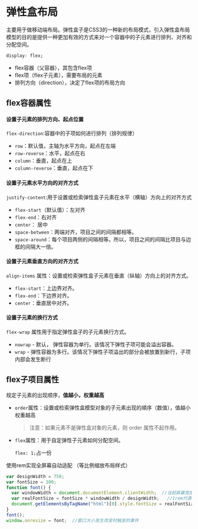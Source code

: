 # 弹性盒布局

主要用于做移动端布局。弹性盒子是CSS3的一种新的布局模式，引入弹性盒布局模型的目的是提供一种更加有效的方式来对一个容器中的子元素进行排列、对齐和分配空间。

```css
display: flex;
```

- flex容器（父容器），其包含flex项
- flex项（flex子元素），需要布局的元素
- 排列方向（direction），决定了flex项的布局方向

## flex容器属性

#### 设置子元素的排列方向、起点位置

`flex-direction`:容器中的子项如何进行排列（排列规律）

- `row`：默认值，主轴为水平方向，起点在左端
- `row-reverse`：水平，起点在右
- `column`：垂直，起点在上
- `column-reverse`：垂直，起点在下



#### 设置子元素水平方向的对齐方式

 `justify-content`:用于设置或检索弹性盒子元素在水平（横轴）方向上的对齐方式

- `flex-start`（默认值）：左对齐
- `flex-end`：右对齐
- `center`： 居中
- `space-between`：两端对齐，项目之间的间隔都相等。
- `space-around`：每个项目两侧的间隔相等。所以，项目之间的间隔比项目与边框的间隔大一倍。



#### 设置子元素垂直方向的对齐方式

`align-items` 属性：设置或检索弹性盒子元素在垂直（纵轴）方向上的对齐方式。

- `flex-start`：上边界对齐。
- `flex-end`：下边界对齐。
- `center`：垂直居中对齐。



#### 设置子元素的换行方式

`flex-wrap` 属性用于指定弹性盒子的子元素换行方式。

- `nowrap` - 默认， 弹性容器为单行。该情况下弹性子项可能会溢出容器。
- `wrap` - 弹性容器为多行。该情况下弹性子项溢出的部分会被放置到新行，子项内部会发生断行



## flex子项目属性

规定子元素的出现顺序，**值越小，权重越高**

- `order`属性：设置或检索弹性盒模型对象的子元素出现的順序（数值），值越小权重越高

  > 注意：如果元素不是弹性盒对象的元素，则 order 属性不起作用。

- `flex`属性：用于自定弹性子元素如何分配空间。

  `flex: 1;`占一份






使用rem实现全屏幕自动适配
（等比例缩放布局样式）

```js
var designWidth = 750;
var fontSize = 100;
function font() {
  var windowWidth = document.documentElement.clientWidth;  //当前屏幕宽度
  var realFontSize = fontSize * windowWidth / designWidth;   //1rem代表多少px
  document.getElementsByTagName("html")[0].style.fontSize = realFontSize + "px"
}
font();
window.onresize = font;  //窗口大小发生改变时触发的事件
```

